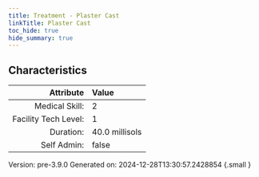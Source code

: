 ```yaml
---
title: Treatment - Plaster Cast
linkTitle: Plaster Cast
toc_hide: true
hide_summary: true
---
```


## Characteristics

| Attribute      | Value |
|--------:|:------|
|Medical Skill:|2|
|Facility Tech Level:|1|
|Duration:|40.0 millisols|
|Self Admin:|false|

Version: pre-3.9.0 Generated on: 2024-12-28T13:30:57.2428854
{.small }